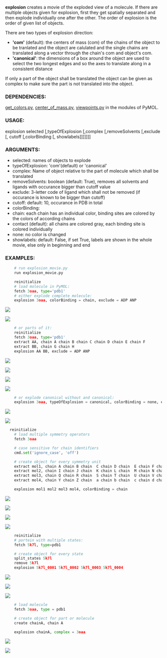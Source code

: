 **explosion** creates a movie of the exploded view of a molecule.
If there are multiple objects given for explosion, first they get spatially
separated and then explode individually one after the other. The order of
explosion is the order of given list of objects.

There are two types of explosion direction:

* **'com'** (default): 	the centers of mass (com) of the chains of the object to be tranlated and the object are calulated and the single chains are translated along a vector through the chain's com and 	object's com.
* **'canonical'**: the dimensions of a box around the object are used to select the two longest edges and so the axes to translate along in a consistent distance

If only a part of the object shall be translated the object can be given as
complex to make sure the part is not translated into the object.

### DEPENDENCIES:

[get_colors.py](https://pymolwiki.org/index.php/Get_colors),
[center_of_mass.py](https://pymolwiki.org/index.php/Center_of_mass),
[viewpoints.py](https://github.com/julianheinrich/viewpoints)
in the modules of PyMOL.

### USAGE:

explosion selected [,typeOfExplosion [,complex [,removeSolvents [,exclude [, cutoff [,colorBinding [, showlabels]]]]]]]

### ARGUMENTS:
- selected: 	names of objects to explode
- typeOfExplosion: 	'com'(default) or 'canonical'
- complex:	Name of object relative to the part of molecule which shall be translated
- removeSolvents: boolean (default: True), removes all solvents and ligands with occurance bigger than cutoff value
- exclude: 3-letter code of ligand which shall not be removed (if occurance is known to be bigger than cutoff)
- cutoff: default: 10, occurance in PDB in total
- colorBinding:
 - chain: each chain has an individual color, binding sites are colored by the colors of according chains
 - contact (default): all chains are colored gray, each binding site is colored individually
 - none: no color is changed
- showlabels: default: False, if set True, labels are shown in the whole movie, else only in beginning and end

### EXAMPLES:
```python
	# run explosion_movie.py
	run explosion_movie.py
```

```python
	reinitialize
	# load molecule in PyMOL:
	fetch 3oaa, type='pdb1'
	# either explode complete molecule:
	explosion 3oaa, colorBinding = chain, exclude = ADP ANP
```
![](images/3oaa_individual_start.png)

![](images/3oaa_individual_end.png)

```python
	# or parts of it:
	reinitialize
	fetch 3oaa, type='pdb1'
	extract AA, chain A chain B chain C chain D chain E chain F
	extract BB, chain G chain H
	explosion AA BB, exclude = ADP ANP
```
![](images/3oaa_parts_start.png)

![](images/3oaa_parts_1.png)

![](images/3oaa_parts_2.png)

![](images/3oaa_parts_end.png)

```python
	# or explode canonical without and canonical:
	explosion 3oaa, typeOfExplosion = canonical, colorBinding = none, exclude ADP ANP
```
![](images/3oaa_canonical_start.png)

![](images/3oaa_canonical_end.png)

```python
  reinitialize
	# load multiple symmetry operators
	fetch 3oaa

	# case sensitive for chain identifiers
	cmd.set('ignore_case', 'off')

	# create object for every symmetry unit
	extract mol1, chain A chain B chain  C chain D chain  E chain F chain G chain  H
	extract mol2, chain I chain J chain  K chain L chain  M chain N chain O chain  P
	extract mol3, chain Q chain R chain  S chain T chain  U chain V chain W chain  X
	extract mol4, chain Y chain Z chain  a chain b chain  c chain d chain e chain  f

	explosion mol1 mol2 mol3 mol4, colorBinding = chain
```
![](images/3oaa_multi_start.png)

![](images/3oaa_multi1.png)

![](images/3oaa_multi2.png)

![](images/3oaa_multi_end.png)

```python
    reinitialize
	# portein with multiple states:
	fetch 5k7l, type=pdb1

	# create object for every state
	split_states 5k7l
    remove 5k7l
    explosion 5k7l_0001 5k7l_0002 5k7l_0003 5k7l_0004
```
![](images/5k7l_start.png)

![](images/5k7l_1.png)

![](images/5k7l_end.png)

```python
	# load molecule
	fetch 3oaa, type = pdb1

	# create object for part or molecule
	create chainA, chain A

	explosion chainA, complex = 3oaa
```
![](images/chain_start.png)

![](images/chain_end.png)
